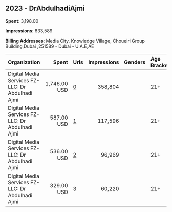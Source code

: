 ## 2023 - DrAbdulhadiAjmi 
**Spent**: 3,198.00

**Impressions**: 633,589

**Billing Addresses**: Media City, Knowledge Village, Choueiri Group Building,Dubai ,251589 - Dubai - U.A.E,AE

|Organization|Spent|Urls|Impressions|Genders|Age Brackets|Country Codes|
|:---|---:|:---|---:|:---|:---|:---|
|Digital Media Services FZ-LLC: Dr Abdulhadi Ajmi|1,746.00 USD|[0](https://www.snap.com/political-ads/asset/66080ae8966055f43a79e18b721b844689ba3134d19dee8ef80946b87d0d75f0?mediaType=mp4)|358,804||21+|kuwait|
|Digital Media Services FZ-LLC: Dr Abdulhadi Ajmi|587.00 USD|[1](https://www.snap.com/political-ads/asset/13450a3cacad201cabedb0568cf96d425b971a1d20ad9beb3303665d138d20a2?mediaType=mp4)|117,596||21+|kuwait|
|Digital Media Services FZ-LLC: Dr Abdulhadi Ajmi|536.00 USD|[2](https://www.snap.com/political-ads/asset/09ee32715a0bd29f872a416518c7b60c1bf51ba9947b7b536d530ba88b5c33ee?mediaType=mp4)|96,969||21+|kuwait|
|Digital Media Services FZ-LLC: Dr Abdulhadi Ajmi|329.00 USD|[3](https://www.snap.com/political-ads/asset/3daf53697979af5c2e4aec6d1eea31a65dfc3ee2c4b49ad8d257747ade81f207?mediaType=mp4)|60,220||21+|kuwait|
